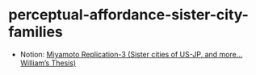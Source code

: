 # perceptual-affordance-sister-city-families

- Notion: [Miyamoto Replication-3 (Sister cities of US-JP, and more… William’s Thesis)](https://www.notion.so/mindinsocietylab/Miyamoto-Replication-3-Sister-cities-of-US-JP-and-more-William-s-Thesis-11ab0f4e67138085b839f59ed8232ad0?pvs=4)

